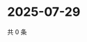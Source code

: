 # 2025-07-29

共 0 条

<!-- BEGIN ZHIHUQUESTIONS -->
<!-- 最后更新时间 Tue Jul 29 2025 02:17:55 GMT+0800 (China Standard Time) -->

<!-- END ZHIHUQUESTIONS -->

